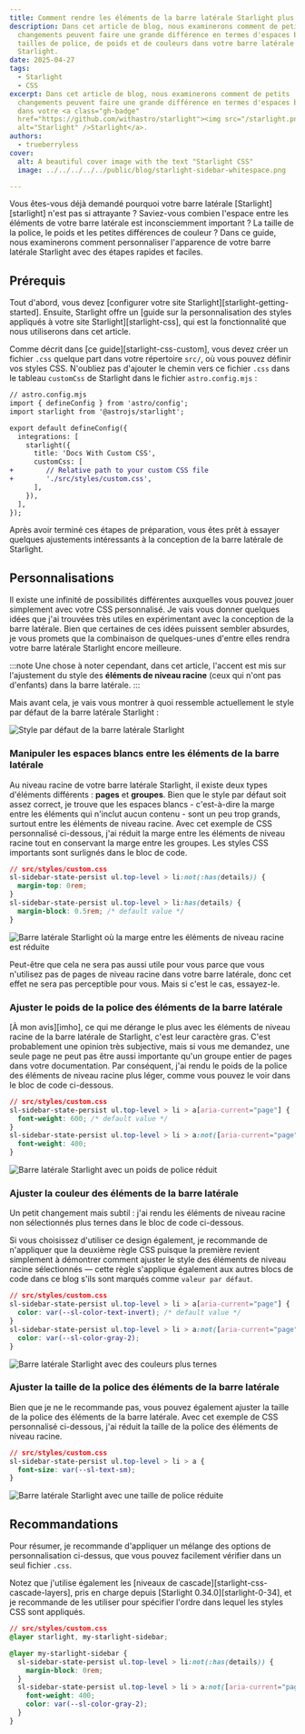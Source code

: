 ```yaml
---
title: Comment rendre les éléments de la barre latérale Starlight plus attrayants
description: Dans cet article de blog, nous examinerons comment de petits
  changements peuvent faire une grande différence en termes d'espaces blancs, de
  tailles de police, de poids et de couleurs dans votre barre latérale
  Starlight.
date: 2025-04-27
tags:
  - Starlight
  - CSS
excerpt: Dans cet article de blog, nous examinerons comment de petits
  changements peuvent faire une grande différence en termes d'espaces blancs
  dans votre <a class="gh-badge"
  href="https://github.com/withastro/starlight"><img src="/starlight.png"
  alt="Starlight" />Starlight</a>.
authors:
  - trueberryless
cover:
  alt: A beautiful cover image with the text "Starlight CSS"
  image: ../../../../../public/blog/starlight-sidebar-whitespace.png

---
```


Vous êtes-vous déjà demandé pourquoi votre barre latérale \[Starlight]\[starlight] n'est pas si attrayante ? Saviez-vous combien l'espace entre les éléments de votre barre latérale est inconsciemment important ? La taille de la police, le poids et les petites différences de couleur ? Dans ce guide, nous examinerons comment personnaliser l'apparence de votre barre latérale Starlight avec des étapes rapides et faciles.

## Prérequis

Tout d'abord, vous devez \[configurer votre site Starlight]\[starlight-getting-started]. Ensuite, Starlight offre un \[guide sur la personnalisation des styles appliqués à votre site Starlight]\[starlight-css], qui est la fonctionnalité que nous utiliserons dans cet article.

Comme décrit dans \[ce guide]\[starlight-css-custom], vous devez créer un fichier `.css` quelque part dans votre répertoire `src/`, où vous pouvez définir vos styles CSS. N'oubliez pas d'ajouter le chemin vers ce fichier `.css` dans le tableau `customCss` de Starlight dans le fichier `astro.config.mjs` :

```diff lang="js"
// astro.config.mjs
import { defineConfig } from 'astro/config';
import starlight from '@astrojs/starlight';

export default defineConfig({
  integrations: [
    starlight({
      title: 'Docs With Custom CSS',
      customCss: [
+        // Relative path to your custom CSS file
+        './src/styles/custom.css',
      ],
    }),
  ],
});
```

Après avoir terminé ces étapes de préparation, vous êtes prêt à essayer quelques ajustements intéressants à la conception de la barre latérale de Starlight.

## Personnalisations

Il existe une infinité de possibilités différentes auxquelles vous pouvez jouer simplement avec votre CSS personnalisé. Je vais vous donner quelques idées que j'ai trouvées très utiles en expérimentant avec la conception de la barre latérale. Bien que certaines de ces idées puissent sembler absurdes, je vous promets que la combinaison de quelques-unes d'entre elles rendra votre barre latérale Starlight encore meilleure.

:::note
Une chose à noter cependant, dans cet article, l'accent est mis sur l'ajustement du style des **éléments de niveau racine** (ceux qui n'ont pas d'enfants) dans la barre latérale.
:::

Mais avant cela, je vais vous montrer à quoi ressemble actuellement le style par défaut de la barre latérale Starlight :

![Style par défaut de la barre latérale Starlight](../../../../assets/sidebar-css/no-css.png)

### Manipuler les espaces blancs entre les éléments de la barre latérale

Au niveau racine de votre barre latérale Starlight, il existe deux types d'éléments différents : **pages** et **groupes**. Bien que le style par défaut soit assez correct, je trouve que les espaces blancs - c'est-à-dire la marge entre les éléments qui n'inclut aucun contenu - sont un peu trop grands, surtout entre les éléments de niveau racine. Avec cet exemple de CSS personnalisé ci-dessous, j'ai réduit la marge entre les éléments de niveau racine tout en conservant la marge entre les groupes. Les styles CSS importants sont surlignés dans le bloc de code.

```css {3} showLineNumbers=false
// src/styles/custom.css
sl-sidebar-state-persist ul.top-level > li:not(:has(details)) {
  margin-top: 0rem;
}
sl-sidebar-state-persist ul.top-level > li:has(details) {
  margin-block: 0.5rem; /* default value */
}
```

![Barre latérale Starlight où la marge entre les éléments de niveau racine est réduite](../../../../assets/sidebar-css/whitespaces.png)

Peut-être que cela ne sera pas aussi utile pour vous parce que vous n'utilisez pas de pages de niveau racine dans votre barre latérale, donc cet effet ne sera pas perceptible pour vous. Mais si c'est le cas, essayez-le.

### Ajuster le poids de la police des éléments de la barre latérale

\[À mon avis]\[imho], ce qui me dérange le plus avec les éléments de niveau racine de la barre latérale de Starlight, c'est leur caractère gras. C'est probablement une opinion très subjective, mais si vous me demandez, une seule page ne peut pas être aussi importante qu'un groupe entier de pages dans votre documentation. Par conséquent, j'ai rendu le poids de la police des éléments de niveau racine plus léger, comme vous pouvez le voir dans le bloc de code ci-dessous.

```css {6} showLineNumbers=false
// src/styles/custom.css
sl-sidebar-state-persist ul.top-level > li > a[aria-current="page"] {
  font-weight: 600; /* default value */
}
sl-sidebar-state-persist ul.top-level > li > a:not([aria-current="page"]) {
  font-weight: 400;
}
```

![Barre latérale Starlight avec un poids de police réduit](../../../../assets/sidebar-css/font-weight.png)

### Ajuster la couleur des éléments de la barre latérale

Un petit changement mais subtil : j'ai rendu les éléments de niveau racine non sélectionnés plus ternes dans le bloc de code ci-dessous.

Si vous choisissez d'utiliser ce design également, je recommande de n'appliquer que la deuxième règle CSS puisque la première revient simplement à démontrer comment ajuster le style des éléments de niveau racine sélectionnés — cette règle s'applique également aux autres blocs de code dans ce blog s'ils sont marqués comme `valeur par défaut`.

```css {6} showLineNumbers=false
// src/styles/custom.css
sl-sidebar-state-persist ul.top-level > li > a[aria-current="page"] {
  color: var(--sl-color-text-invert); /* default value */
}
sl-sidebar-state-persist ul.top-level > li > a:not([aria-current="page"]) {
  color: var(--sl-color-gray-2);
}
```

![Barre latérale Starlight avec des couleurs plus ternes](../../../../assets/sidebar-css/color.png)

### Ajuster la taille de la police des éléments de la barre latérale

Bien que je ne le recommande pas, vous pouvez également ajuster la taille de la police des éléments de la barre latérale. Avec cet exemple de CSS personnalisé ci-dessous, j'ai réduit la taille de la police des éléments de niveau racine.

```css {3} showLineNumbers=false
// src/styles/custom.css
sl-sidebar-state-persist ul.top-level > li > a {
  font-size: var(--sl-text-sm);
}
```

![Barre latérale Starlight avec une taille de police réduite](../../../../assets/sidebar-css/font-size.png)

## Recommandations

Pour résumer, je recommande d'appliquer un mélange des options de personnalisation ci-dessus, que vous pouvez facilement vérifier dans un seul fichier `.css`.

Notez que j'utilise également les \[niveaux de cascade]\[starlight-css-cascade-layers], pris en charge depuis \[Starlight 0.34.0]\[starlight-0-34], et je recommande de les utiliser pour spécifier l'ordre dans lequel les styles CSS sont appliqués.

```css showLineNumbers=false
// src/styles/custom.css
@layer starlight, my-starlight-sidebar;

@layer my-starlight-sidebar {
  sl-sidebar-state-persist ul.top-level > li:not(:has(details)) {
    margin-block: 0rem;
  }
  sl-sidebar-state-persist ul.top-level > li > a:not([aria-current="page"]) {
    font-weight: 400;
    color: var(--sl-color-gray-2);
  }
}
```

[starlight]: https://starlight.astro.build

[starlight-getting-started]: https://starlight.astro.build/getting-started/

[starlight-css]: https://starlight.astro.build/guides/css-and-tailwind/

[starlight-css-custom]: https://starlight.astro.build/guides/css-and-tailwind/#custom-css-styles

[starlight-css-cascade-layers]: https://starlight.astro.build/guides/css-and-tailwind/#cascade-layers

[starlight-0-34]: https://github.com/withastro/starlight/releases/tag/%40astrojs%2Fstarlight%400.34.0

[imho]: https://en.wiktionary.org/wiki/IMHO
